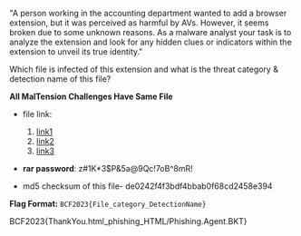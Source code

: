 "A person working in the accounting department wanted to add a browser extension, but it was perceived as harmful by AVs. However, it seems broken due to some unknown reasons. As a malware analyst your task is to analyze the extension and look for any hidden clues or indicators within the extension to unveil its true identity."


 Which file is infected of this extension and  what is the threat category & detection name of this file?
 
**All MalTension Challenges Have Same File**
- file link:
  	1. [link1](https://drive.google.com/file/d/16oJoS50nCoEfm67rkxpVQxtYrOWx6Ox8/view?usp=sharing)
  	2. [link2](https://www.mediafire.com/file/ge27r7codg9mdg7/MalTension.rar/file)
  	3. [link3](https://t.me/maltension/2)

- **rar password**: z#1K*3$P&5a@9Qc!7oB^8mR!
- md5 checksum of this file- de0242f4f3bdf4bbab0f68cd2458e394

**Flag Format:** `BCF2023{File_category_DetectionName}`

BCF2023{ThankYou.html_phishing_HTML/Phishing.Agent.BKT}